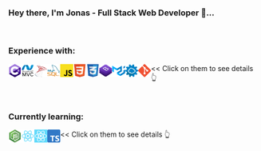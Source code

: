 ### Hey there, I'm Jonas - Full Stack Web Developer 👋...

<br>

### Experience with:
<a href="https://docs.microsoft.com/en-us/dotnet/csharp/getting-started/"><img align="left" target="_blank" alt="CSharp" width="26px" src="assets/csharp.png"/></a> 
<a href="https://dotnet.microsoft.com/apps/aspnet/mvc"><img align="left" target="_blank" alt="MVC" width="26px" src="assets/mvc.png"/></a>
<a href="https://www.microsoft.com/en-us/sql-server"><img align="left" target="_blank" alt="Microsoft SQL" width="26px" src="assets/sql.png"/></a>
<a href="https://www.mysql.com/"><img align="left" target="_blank" alt="MySQL" width="26px" src="assets/mysql.png"/></a>
<a href="https://developer.mozilla.org/en-US/docs/Web/JavaScript"><img align="left" target="_blank" alt="JavaScript" width="26px" src="assets/js.png"/></a>
<a href="https://developer.mozilla.org/en-US/docs/Web/Guide/HTML/HTML5"><img align="left" target="_blank" alt="HTML5" width="26px" src="assets/html.png"/></a>
<a href="https://developer.mozilla.org/en-US/docs/Archive/CSS3"><img align="left" target="_blank" alt="CSS3" width="26px" src="assets/css.png"/></a>
<a href="https://getbootstrap.com/"><img align="left" target="_blank" alt="Bootstrap" width="26px" src="assets/bootstrap.png"/></a>
<a href="https://material-ui.com/"><img align="left" target="_blank" alt="Meterial UI" width="26px" src="assets/materialui.png"/></a>
<a href="https://www.redhat.com/en/topics/api/what-is-a-rest-api"><img align="left" target="_blank" alt="REST API" width="26px" src="assets/api.png"/></a>
<a href="https://git-scm.com/"><img align="left" target="_blank" alt="Git" width="26px" src="assets/git.png"/></a>
 << Click on them to see details 👆

<br>

### Currently learning:
<a href="https://nodejs.org/en/about/"><img align="left" target="_blank" alt="Node.js" width="26px" src="assets/node.png"/></a>
<a href="https://reactjs.org/"><img align="left" target="_blank" alt="React.js" width="26px" src="assets/react.png"/></a>
<a href="https://reactnative.dev/"><img align="left" target="_blank" alt="React Native" width="26px" src="assets/react-native.png"/></a>
<a href="https://www.typescriptlang.org/"><img align="left" target="_blank" alt="TypeScript" width="26px" src="assets/ts.png"/></a>
 << Click on them to see details 👆